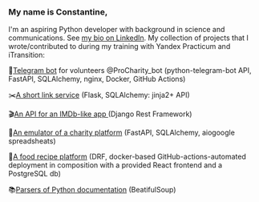 ### My name is Constantine,
I'm an aspiring Python developer with background in science and communications. See [my bio on LinkedIn](https://www.linkedin.com/in/constantine-streltsov/).
My collection of projects that I wrote/contributed to during my training with Yandex Practicum and iTransition:

🤖[Telegram bot](https://github.com/thesupercalifragilisticexpialidocious/ProCharity_back_2.0) for volunteers @ProCharity_bot (python-telegram-bot API, FastAPI, SQLAlchemy, nginx, Docker, GitHub Actions)

✂️[A short link service](https://github.com/thesupercalifragilisticexpialidocious/yacut) (Flask, SQLAlchemy: jinja2+ API)

🎬[An API for an IMDb-like app ](https://github.com/sushidze/YaMDb)(Django Rest Framework)

💸[An emulator of a charity platform](https://github.com/thesupercalifragilisticexpialidocious/QRkot_spreadsheets) (FastAPI, SQLAlchemy, aiogoogle spreadsheats)

🍓[A food recipe platform](https://github.com/thesupercalifragilisticexpialidocious/foodgram-project-react) (DRF, docker-based GitHub-actions-automated deployment in composition with a provided React frontend and a PostgreSQL db)

📚[Parsers of Python documentation](https://github.com/thesupercalifragilisticexpialidocious/bs4_parser_pep) (BeatifulSoup)

